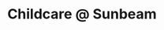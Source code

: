 ---
title: 'Childcare @ Sunbeam'
description: |
address: 9-11 Lupset Crescent, Lupset, Wakefield. WF2 8RH
services: |
  - Sessional care for children aged 2 to 5 years
opening_hours: 9.00am - 12noon and 1.00pm - 4.00pm Monday to Friday (term-time only)
phone: 01924 330268
email: childcare@stgeorgeslupset.org.uk
map: <iframe src="https://www.google.com/maps/embed?pb=!1m18!1m12!1m3!1d1181.8241938141177!2d-1.5276205531357294!3d53.67106864420625!2m3!1f0!2f0!3f0!3m2!1i1024!2i768!4f13.1!3m3!1m2!1s0x0%3A0xac5177fba33af18d!2sSunbeam+Childrens+Centre!5e0!3m2!1sen!2suk!4v1505982406802" width="600" height="450" frameborder="0" style="border:0" allowfullscreen></iframe>
viewing_code: |
  <iframe class="nurseryinabox" width="100%" frameborder="0" style="overflow: hidden; height: 800px;" allowtransparency="" scrolling="no" src="https://forms.nurseryadmin.com/gen-nursery-visit/nursery-visit-ccaresun.php" id="iFrameResizer0"></iframe><script src="https://forms.nurseryadmin.com/js/iframeResizer.min.js" type="text/javascript"></script><script type="text/javascript">iFrameResize({enablePublicMethods:true});</script>
registration_code: |
  <iframe class="nurseryinabox" width="100%" frameborder="0" style="overflow: hidden; height: 5000px;" allowtransparency="" scrolling="no" src="https://forms.nurseryadmin.com/gen-register-child/register-child-ccaresun.php" id="iFrameResizer1"></iframe><script src="https://forms.nurseryadmin.com/js/iframeResizer.min.js" type="text/javascript"></script><script type="text/javascript">iFrameResize({enablePublicMethods:true});</script>
---